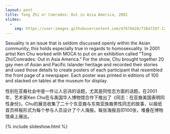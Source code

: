 ```yaml
---
layout: post
title: Tong Zhi or Comrades: Out in Asia America, 2001
slides:
  -
    img: https://user-images.githubusercontent.com/47676628/72847207-12f0dc00-3c70-11ea-9c02-fb51a03fcf93.jpg
---
```


Sexuality is an issue that is seldom discussed openly within the Asian community; this holds especially true in regards to homosexuality.  In 2001 artist Ken Chu worked with MOCA to put on an exhibition called “Tong Zhi/Comrades: Out in Asia America.”  For the show, Chu brought together 20 gay men of Asian and Pacific Islander heritage and recorded their stories and used those details to create posters of each participant that resembled the front page of a newspaper.  Each poster was printed in editions of 100 and stacked on tables at the museum for display.
 
性别在亚裔社会中是一件让人忌讳的话题，尤其是同性恋方面的话题。在2001年，艺术家Ken Chu在与美国华人博物馆合作下推出了《同志：在亚裔美国表明同性身份》。Chu的展览收集了二十个东亚裔与东南亚族裔男性同志的故事，以报纸首页样板形式为每个参与人员设计了个人海报。每张海报且印100张，堆叠在博物馆桌上展出。

{% include slideshow.html %}
